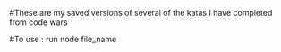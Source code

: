 #These are my saved versions of several of the katas I have completed from code wars

#To use :
  run node file_name
